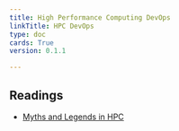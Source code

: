 ```yaml
---
title: High Performance Computing DevOps
linkTitle: HPC DevOps
type: doc
cards: True
version: 0.1.1

---
```


## Readings

- [Myths and Legends in HPC](https://arxiv.org/pdf/2301.02432.pdf)

<!--

## History

| Version | Date       | Notes                                                |
| ------- | ---------- | ---------------------------------------------------- |
| 0.1.1   | 2023-01-14 | change to 'Readings' and add link to HPC myths PDF   |
| 0.1.0   | 2022-07-22 | Initial release                                      |

-->

